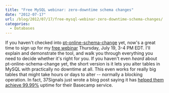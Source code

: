 ```yaml
---
title: "Free MySQL webinar: zero-downtime schema changes"
date: "2012-07-17"
url: /blog/2012/07/17/free-mysql-webinar-zero-downtime-schema-changes/
categories:
  - Databases
---
```

If you haven't checked into [pt-online-schema-change][1] yet, now's a great time to sign up for my [free webinar][2] Thursday, July 19, 3-4 PM EDT. I'll explain and demonstrate the tool, and walk you through everything you need to decide whether it's right for you.
If you haven't even *heard* about pt-online-schema-change yet, the short version is it lets you alter tables in MySQL with practically no downtime at all. This even works for really big tables that might take hours or days to alter -- normally a blocking operation. In fact, 37Signals just wrote a blog post saying it has [helped them achieve 99.99%][3] uptime for their Basecamp service.

 [1]: http://www.percona.com/doc/percona-toolkit/pt-online-schema-change.html
 [2]: https://www3.gotomeeting.com/register/506420958
 [3]: http://37signals.com/svn/posts/3208-new-basecamp-available-9999-of-the-time-since-launch
